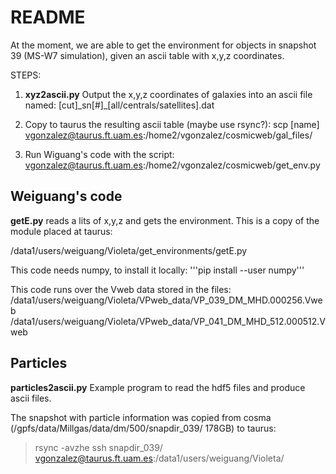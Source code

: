 # README #

At the moment, we are able to get the environment for objects in snapshot 39 (MS-W7 simulation), given an ascii table with x,y,z coordinates.

STEPS:

1. **xyz2ascii.py** Output the x,y,z coordinates of galaxies into an ascii file named: [cut]\_sn[#]\_[all/centrals/satellites].dat 

2. Copy to taurus the resulting ascii table (maybe use rsync?):
   scp [name] vgonzalez@taurus.ft.uam.es:/home2/vgonzalez/cosmicweb/gal_files/

3. Run Wiguang's code with the script:
   vgonzalez@taurus.ft.uam.es:/home2/vgonzalez/cosmicweb/get_env.py

## Weiguang's code  ##

**getE.py** reads a lits of x,y,z and gets the environment. This is a copy of the module placed at taurus:

/data1/users/weiguang/Violeta/get_environments/getE.py

This code needs numpy, to install it locally:
'''pip install --user numpy'''

This code runs over the Vweb data stored in the files:
/data1/users/weiguang/Violeta/VPweb_data/VP_039_DM_MHD.000256.Vweb
/data1/users/weiguang/Violeta/VPweb_data/VP_041_DM_MHD_512.000512.Vweb

## Particles ##

**particles2ascii.py** Example program to read the hdf5 files and produce ascii files.

The snapshot with particle information was copied from cosma (/gpfs/data/Millgas/data/dm/500/snapdir_039/ 178GB) to taurus:

> rsync -avzhe ssh snapdir_039/ vgonzalez@taurus.ft.uam.es:/data1/users/weiguang/Violeta/

